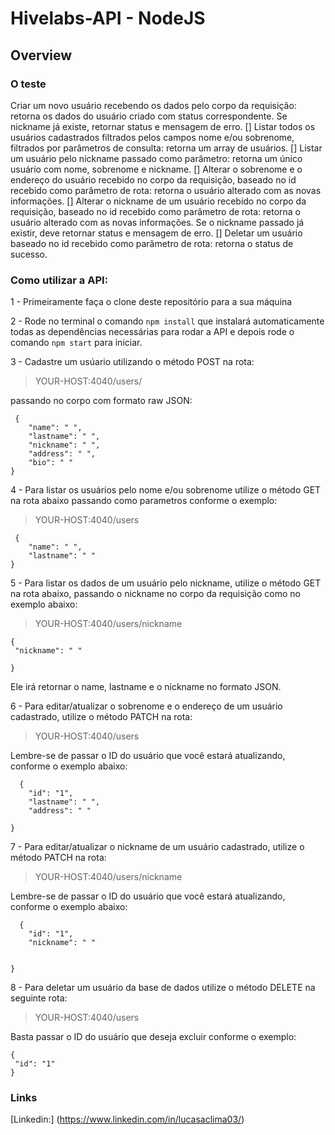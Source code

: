 # Hivelabs-API - NodeJS

## Overview

### O teste    
 Criar um novo usuário recebendo os dados pelo corpo da requisição: retorna os dados do usuário criado com status correspondente.
Se nickname já existe, retornar status e mensagem de erro.
[] Listar todos os usuários cadastrados filtrados pelos campos nome e/ou sobrenome, filtrados por parâmetros de consulta: retorna um array de usuários.
[] Listar um usuário pelo nickname passado como parâmetro: retorna um único usuário com nome, sobrenome e nickname.
[] Alterar o sobrenome e o endereço do usuário recebido no corpo da requisição, baseado no id recebido como parâmetro de rota: retorna o usuário alterado com as novas informações.
[] Alterar o nickname de um usuário recebido no corpo da requisição, baseado no id recebido como parâmetro de rota: retorna o usuário alterado com as novas informações.
Se o nickname passado já existir, deve retornar status e mensagem de erro.
[] Deletar um usuário baseado no id recebido como parâmetro de rota: retorna o status de sucesso.

### Como utilizar a API:  
  
  
1 - Primeiramente faça o clone deste repositório para a sua máquina  

2 - Rode no terminal o comando `npm install` que instalará automaticamente todas as dependências necessárias para rodar a API e depois rode o comando `npm start` para iniciar.  

3 - Cadastre um usúario utilizando o método POST na rota:  

> YOUR-HOST:4040/users/

passando no corpo com formato raw JSON:  
```
 {   
    "name": " ",
    "lastname": " ",    
    "nickname": " ",
    "address": " ",
    "bio": " "   
}
```
  
4 - Para listar os usuários pelo nome e/ou sobrenome utilize o método GET na rota abaixo passando como parametros conforme o exemplo:  

> YOUR-HOST:4040/users  

```
 {   
    "name": " ",
    "lastname": " "     
}
```

5 - Para listar os dados de um usuário pelo nickname, utilize o método GET na rota abaixo, passando o nickname no corpo da requisição como no exemplo abaixo:  
> YOUR-HOST:4040/users/nickname

 ```
 {   
  "nickname": " "  
      
}
```
Ele irá retornar o name, lastname e o nickname no formato JSON.  

6 - Para editar/atualizar o sobrenome e o endereço de um usuário cadastrado, utilize o método PATCH na rota:  

> YOUR-HOST:4040/users  

Lembre-se de passar o ID do usuário que você estará atualizando, conforme o exemplo abaixo:  
```
  {
    "id": "1",
    "lastname": " ",
    "address": " "
    
}
```  
7 - Para editar/atualizar o nickname de um usuário cadastrado, utilize o método PATCH na rota:  

> YOUR-HOST:4040/users/nickname  

Lembre-se de passar o ID do usuário que você estará atualizando, conforme o exemplo abaixo:  
```
  {
    "id": "1",
    "nickname": " "
    
    
}
```

8 - Para deletar um usuário da base de dados utilize o método DELETE na seguinte rota:  

 > YOUR-HOST:4040/users

Basta passar o ID do usuário que deseja excluir conforme o exemplo:  

 ```
 {   
  "id": "1"      
}
```

### Links
[Linkedin:] (https://www.linkedin.com/in/lucasaclima03/)
